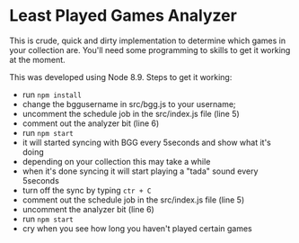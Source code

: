 # Least Played Games Analyzer

This is crude, quick and dirty implementation to determine which games in your collection are. You'll need some programming to skills to get it working at the moment.

This was developed using Node 8.9. Steps to get it working:

* run `npm install`
* change the bggusername in src/bgg.js to your username;
* uncomment the schedule job in the src/index.js file (line 5)
* comment out the analyzer bit (line 6)
* run `npm start`
* it will started syncing with BGG every 5seconds and show what it's doing
* depending on your collection this may take a while
* when it's done syncing it will start playing a "tada" sound every 5seconds 
* turn off the sync by typing `ctr + C`
* comment out the schedule job in the src/index.js file (line 5)
* uncomment the analyzer bit (line 6)
* run `npm start`
* cry when you see how long you haven't played certain games
